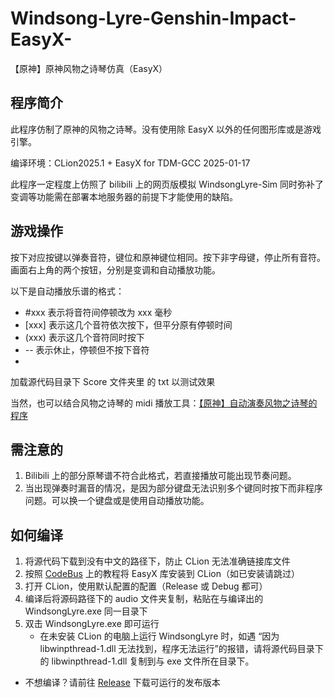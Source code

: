 # Windsong-Lyre-Genshin-Impact-EasyX-
【原神】原神风物之诗琴仿真（EasyX）

## 程序简介

此程序仿制了原神的风物之诗琴。没有使用除 EasyX 以外的任何图形库或是游戏引擎。


编译环境：CLion2025.1 + EasyX for TDM-GCC 2025-01-17


此程序一定程度上仿照了 bilibili 上的网页版模拟 WindsongLyre-Sim 同时弥补了变调等功能需在部署本地服务器的前提下才能使用的缺陷。


## 游戏操作

按下对应按键以弹奏音符，键位和原神键位相同。按下非字母键，停止所有音符。画面右上角的两个按钮，分别是变调和自动播放功能。


以下是自动播放乐谱的格式：

 * #xxx 表示将音符间停顿改为 xxx 毫秒
 * [xxx] 表示这几个音符依次按下，但平分原有停顿时间
 * (xxx) 表示这几个音符同时按下
 * -- 表示休止，停顿但不按下音符
 * 
加载源代码目录下 Score 文件夹里 的 txt 以测试效果

当然，也可以结合风物之诗琴的 midi 播放工具：[【原神】自动演奏风物之诗琴的程序](https://github.com/luern0313/WindSong-Lyre-Genshin-Impact)

## 需注意的

1. Bilibili 上的部分原琴谱不符合此格式，若直接播放可能出现节奏问题。
2. 当出现弹奏时漏音的情况，是因为部分键盘无法识别多个键同时按下而非程序问题。可以换一个键盘或是使用自动播放功能。

## 如何编译

1. 将源代码下载到没有中文的路径下，防止 CLion 无法准确链接库文件
2. 按照 [CodeBus](https://codebus.cn/bestans/easyx-for-mingw) 上的教程将 EasyX 库安装到 CLion（如已安装请跳过）
3. 打开 CLion，使用默认配置的配置（Release 或 Debug 都可）
4. 编译后将源码路径下的 audio 文件夹复制，粘贴在与编译出的 WindsongLyre.exe 同一目录下
5. 双击 WindsongLyre.exe 即可运行
    * 在未安装 CLion 的电脑上运行 WindsongLyre 时，如遇 “因为 libwinpthread-1.dll 无法找到，程序无法运行”的报错，请将源代码目录下的 libwinpthread-1.dll 复制到与 exe 文件所在目录下。

 * 不想编译？请前往 [Release](https://github.com/Reaky-Dawn/Windsong-Lyre-Genshin-Impact-EasyX-/releases/tag/V0.0.1) 下载可运行的发布版本

